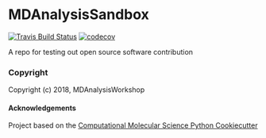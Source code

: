 MDAnalysisSandbox
==============================
[//]: # (Badges)
[![Travis Build Status](https://travis-ci.com/MDAnalysis/MDAnalysisSandbox.svg?branch=master)](https://travis-ci.com/MDAnalysis/MDAnalysisSandbox)
[![codecov](https://codecov.io/gh/MDAnalysis/MDAnalysisSandbox/branch/master/graph/badge.svg)](https://codecov.io/gh/MDAnalysis/MDAnalysisSandbox/branch/master)

A repo for testing out open source software contribution

### Copyright

Copyright (c) 2018, MDAnalysisWorkshop


#### Acknowledgements
 
Project based on the 
[Computational Molecular Science Python Cookiecutter](https://github.com/molssi/cookiecutter-cms)
